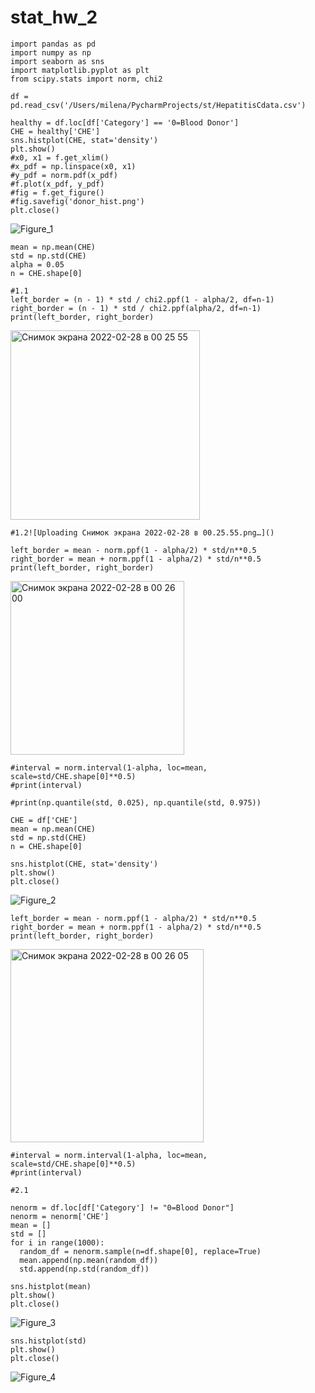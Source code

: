 # stat_hw_2

    import pandas as pd
    import numpy as np
    import seaborn as sns
    import matplotlib.pyplot as plt
    from scipy.stats import norm, chi2

    df = pd.read_csv('/Users/milena/PycharmProjects/st/HepatitisCdata.csv')

    healthy = df.loc[df['Category'] == '0=Blood Donor']
    CHE = healthy['CHE']
    sns.histplot(CHE, stat='density')
    plt.show()
    #x0, x1 = f.get_xlim()
    #x_pdf = np.linspace(x0, x1)
    #y_pdf = norm.pdf(x_pdf)
    #f.plot(x_pdf, y_pdf)
    #fig = f.get_figure()
    #fig.savefig('donor_hist.png')
    plt.close()
  
![Figure_1](https://user-images.githubusercontent.com/60537367/155900396-045deed1-a32d-41ff-bde4-eea945d4e49d.png)

    mean = np.mean(CHE)
    std = np.std(CHE)
    alpha = 0.05
    n = CHE.shape[0]

    #1.1
    left_border = (n - 1) * std / chi2.ppf(1 - alpha/2, df=n-1)
    right_border = (n - 1) * std / chi2.ppf(alpha/2, df=n-1)
    print(left_border, right_border)

<img width="303" alt="Снимок экрана 2022-02-28 в 00 25 55" src="https://user-images.githubusercontent.com/60537367/155900576-5c8faad5-6eab-4e78-aca4-9d95022160e2.png">

    #1.2![Uploading Снимок экрана 2022-02-28 в 00.25.55.png…]()

    left_border = mean - norm.ppf(1 - alpha/2) * std/n**0.5
    right_border = mean + norm.ppf(1 - alpha/2) * std/n**0.5
    print(left_border, right_border)

<img width="278" alt="Снимок экрана 2022-02-28 в 00 26 00" src="https://user-images.githubusercontent.com/60537367/155900585-2eafebca-6335-4848-aad7-aa97a94f6a3c.png">

    #interval = norm.interval(1-alpha, loc=mean, scale=std/CHE.shape[0]**0.5)
    #print(interval)

    #print(np.quantile(std, 0.025), np.quantile(std, 0.975))

    CHE = df['CHE']
    mean = np.mean(CHE)
    std = np.std(CHE)
    n = CHE.shape[0]

    sns.histplot(CHE, stat='density')
    plt.show()
    plt.close()
  
![Figure_2](https://user-images.githubusercontent.com/60537367/155900409-0ea76c75-b6cf-4118-8eda-302e596d2014.png)


    left_border = mean - norm.ppf(1 - alpha/2) * std/n**0.5
    right_border = mean + norm.ppf(1 - alpha/2) * std/n**0.5
    print(left_border, right_border)
    
<img width="309" alt="Снимок экрана 2022-02-28 в 00 26 05" src="https://user-images.githubusercontent.com/60537367/155900601-d50e0b3f-2314-4098-a73d-a7c6a2ab8818.png">

    #interval = norm.interval(1-alpha, loc=mean, scale=std/CHE.shape[0]**0.5)
    #print(interval)

    #2.1

    nenorm = df.loc[df['Category'] != "0=Blood Donor"]
    nenorm = nenorm['CHE']
    mean = []
    std = []
    for i in range(1000):
      random_df = nenorm.sample(n=df.shape[0], replace=True)
      mean.append(np.mean(random_df))
      std.append(np.std(random_df))

    sns.histplot(mean)
    plt.show()
    plt.close()
  
![Figure_3](https://user-images.githubusercontent.com/60537367/155900438-efe27afd-930a-4df5-816c-6e9aac3398d4.png)

    sns.histplot(std)
    plt.show()
    plt.close()

![Figure_4](https://user-images.githubusercontent.com/60537367/155900443-eb2f117e-6f58-4b52-a8a9-f19c7354091f.png)
